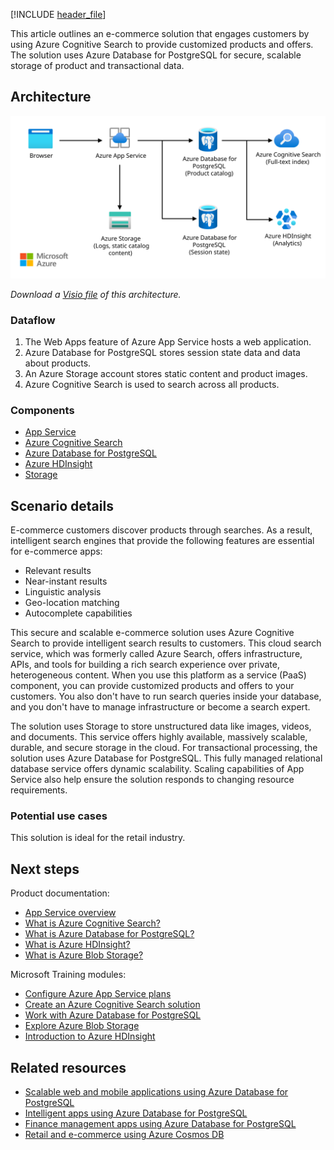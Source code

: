 [!INCLUDE [header_file](../../../includes/sol-idea-header.md)]

This article outlines an e-commerce solution that engages customers by using Azure Cognitive Search to provide customized products and offers. The solution uses Azure Database for PostgreSQL for secure, scalable storage of product and transactional data.

## Architecture

![Architecture diagram that shows an e-commerce system. Components include Azure App Service, Azure Cognitive Search, and storage services.](../media/retail-and-ecommerce-using-azure-database-for-postgresql.svg)

*Download a [Visio file](https://arch-center.azureedge.net/retail-e-commerce-azure-database-postgresql.vsdx) of this architecture.*

### Dataflow

1. The Web Apps feature of Azure App Service hosts a web application.
1. Azure Database for PostgreSQL stores session state data and data about products.
1. An Azure Storage account stores static content and product images.
1. Azure Cognitive Search is used to search across all products.

### Components

- [App Service](https://azure.microsoft.com/services/app-service)
- [Azure Cognitive Search](https://azure.microsoft.com/services/search)
- [Azure Database for PostgreSQL](https://azure.microsoft.com/services/postgresql)
- [Azure HDInsight](https://azure.microsoft.com/services/hdinsight)
- [Storage](https://azure.microsoft.com/product-categories/storage)

## Scenario details

E-commerce customers discover products through searches. As a result, intelligent search engines that provide the following features are essential for e-commerce apps:

- Relevant results
- Near-instant results
- Linguistic analysis
- Geo-location matching
- Autocomplete capabilities

This secure and scalable e-commerce solution uses Azure Cognitive Search to provide intelligent search results to customers. This cloud search service, which was formerly called Azure Search, offers infrastructure, APIs, and tools for building a rich search experience over private, heterogeneous content. When you use this platform as a service (PaaS) component, you can provide customized products and offers to your customers. You also don't have to run search queries inside your database, and you don't have to manage infrastructure or become a search expert.

The solution uses Storage to store unstructured data like images, videos, and documents. This service offers highly available, massively scalable, durable, and secure storage in the cloud. For transactional processing, the solution uses Azure Database for PostgreSQL. This fully managed relational database service offers dynamic scalability. Scaling capabilities of App Service also help ensure the solution responds to changing resource requirements.

### Potential use cases

This solution is ideal for the retail industry.

## Next steps

Product documentation:

- [App Service overview](/azure/app-service/overview)
- [What is Azure Cognitive Search?](/azure/cloud-adoption-framework/innovate/best-practices/cognitive-search)
- [What is Azure Database for PostgreSQL?](/azure/postgresql/overview)
- [What is Azure HDInsight?](/azure/hdinsight/hdinsight-overview)
- [What is Azure Blob Storage?](/azure/storage/blobs/storage-blobs-overview)

Microsoft Training modules:

- [Configure Azure App Service plans](/training/modules/configure-app-service-plans)
- [Create an Azure Cognitive Search solution](/training/modules/create-azure-cognitive-search-solution)
- [Work with Azure Database for PostgreSQL](/training/paths/microsoft-learn-azure-database-for-postgresql)
- [Explore Azure Blob Storage](/training/modules/explore-azure-blob-storage)
- [Introduction to Azure HDInsight](/training/modules/intro-to-azure-hdinsight)

## Related resources

- [Scalable web and mobile applications using Azure Database for PostgreSQL](scalable-web-and-mobile-applications-using-azure-database-for-postgresql.yml)
- [Intelligent apps using Azure Database for PostgreSQL](../../databases/idea/intelligent-apps-using-azure-database-for-postgresql.yml)
- [Finance management apps using Azure Database for PostgreSQL](finance-management-apps-using-azure-database-for-postgresql.yml)
- [Retail and e-commerce using Azure Cosmos DB](retail-and-e-commerce-using-cosmos-db.yml)
